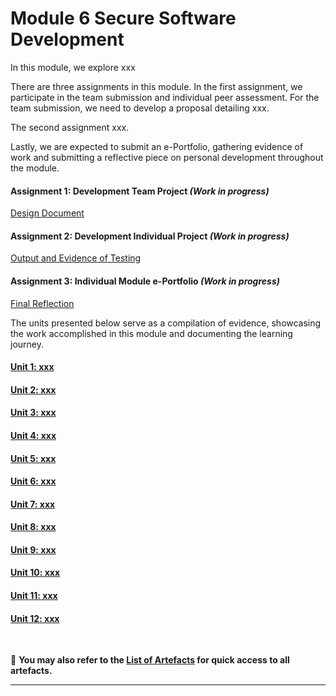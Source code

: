 # Module 6 Secure Software Development

In this module, we explore xxx

There are three assignments in this module. In the first assignment, we participate in the team submission and individual peer assessment. For the team submission, we need to develop a proposal detailing xxx.

The second assignment xxx.

Lastly, we are expected to submit an e-Portfolio, gathering evidence of work and submitting a reflective piece on personal development throughout the module.

#### Assignment 1: Development Team Project _(Work in progress)_
[Design Document](SSD_A1_Requirement.pdf) <br>
	
#### Assignment 2: Development Individual Project _(Work in progress)_
[Output and Evidence of Testing](SSD_A2_Requirement.pdf)

#### Assignment 3: Individual Module e-Portfolio _(Work in progress)_
[Final Reflection](SSD_A3_Requirement.pdf)

The units presented below serve as a compilation of evidence, showcasing the work accomplished in this module and documenting the learning journey.

#### [Unit 1: xxx](SSD_Unit01.md)

#### [Unit 2: xxx](SSD_Unit02.md)

#### [Unit 3: xxx](SSD_Unit03.md)

#### [Unit 4: xxx](SSD_Unit04.md)

#### [Unit 5: xxx](SSD_Unit05.md)

#### [Unit 6: xxx](SSD_Unit06.md)

#### [Unit 7: xxx](SSD_Unit07.md)

#### [Unit 8: xxx](SSD_Unit08.md)

#### [Unit 9: xxx](SSD_Unit09.md)

#### [Unit 10: xxx](SSD_Unit10.md)

#### [Unit 11: xxx](SSD_Unit11.md)

#### [Unit 12: xxx](SSD_Unit12.md)
<br>

📑 **You may also refer to the [List of Artefacts](SSD_ArtefactsSummary.md) for quick access to all artefacts.**

---
